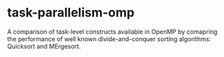 # task-parallelism-omp
A comparison of task-level constructs available in OpenMP by comapring the performance of well known divide-and-conquer sorting algorithms: Quicksort and MErgesort.
